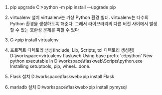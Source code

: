1. pip upgrade
   C:\>python -m pip install --upgrade pip

2. virtualenv 설치
   virtualenv는 가상 Python 환경 빌더.
   virtualenv는 다수의 Python 환경을 생성하도록 해준다. 
   그래서 라이브러리의 다른 버전 사이에서 발생할 수 있는 호환성 문제를 피할 수 있다

3. C:\>pip install virtualenv

4. 프로젝트 디렉토리 생성(Include, Lib, Scripts, tcl 디렉토리 생성됨)
   D:\workspace>virtualenv flaskweb
      Using base prefix 'c:\\python'
      New python executable in D:\workspace\flaskweb\Scripts\python.exe
      Installing setuptools, pip, wheel...done. 

4. Flask 설치
   D:\workspace\flaskweb>pip install Flask

5. mariadb 설치
   D:\workspace\flaskweb>pip install pymysql
